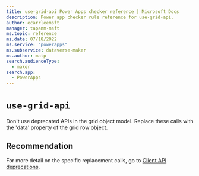 ```yaml
---
title: use-grid-api Power Apps checker reference | Microsoft Docs
description: Power app checker rule reference for use-grid-api.
author: ecarrleemsft
manager: tapanm-msft
ms.topic: reference
ms.date: 07/18/2022
ms.service: "powerapps"
ms.subservice: dataverse-maker
ms.author: matp
search.audienceType: 
  - maker
search.app: 
  - PowerApps
---
```

# `use-grid-api`

Don't use deprecated APIs in the grid object model. Replace these calls with the 'data' property of the grid row object.

## Recommendation

For more detail on the specific replacement calls, go to [Client API deprecations](/power-platform/important-changes-coming#some-client-apis-are-deprecated).
